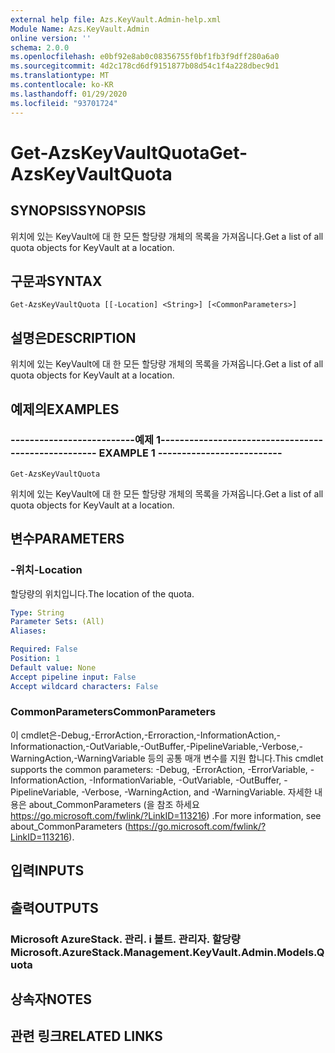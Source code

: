 ```yaml
---
external help file: Azs.KeyVault.Admin-help.xml
Module Name: Azs.KeyVault.Admin
online version: ''
schema: 2.0.0
ms.openlocfilehash: e0bf92e8ab0c08356755f0bf1fb3f9dff280a6a0
ms.sourcegitcommit: 4d2c178cd6df9151877b08d54c1f4a228dbec9d1
ms.translationtype: MT
ms.contentlocale: ko-KR
ms.lasthandoff: 01/29/2020
ms.locfileid: "93701724"
---
```

# <span data-ttu-id="8d977-101">Get-AzsKeyVaultQuota</span><span class="sxs-lookup"><span data-stu-id="8d977-101">Get-AzsKeyVaultQuota</span></span>

## <span data-ttu-id="8d977-102">SYNOPSIS</span><span class="sxs-lookup"><span data-stu-id="8d977-102">SYNOPSIS</span></span>
<span data-ttu-id="8d977-103">위치에 있는 KeyVault에 대 한 모든 할당량 개체의 목록을 가져옵니다.</span><span class="sxs-lookup"><span data-stu-id="8d977-103">Get a list of all quota objects for KeyVault at a location.</span></span>

## <span data-ttu-id="8d977-104">구문과</span><span class="sxs-lookup"><span data-stu-id="8d977-104">SYNTAX</span></span>

```
Get-AzsKeyVaultQuota [[-Location] <String>] [<CommonParameters>]
```

## <span data-ttu-id="8d977-105">설명은</span><span class="sxs-lookup"><span data-stu-id="8d977-105">DESCRIPTION</span></span>
<span data-ttu-id="8d977-106">위치에 있는 KeyVault에 대 한 모든 할당량 개체의 목록을 가져옵니다.</span><span class="sxs-lookup"><span data-stu-id="8d977-106">Get a list of all quota objects for KeyVault at a location.</span></span>

## <span data-ttu-id="8d977-107">예제의</span><span class="sxs-lookup"><span data-stu-id="8d977-107">EXAMPLES</span></span>

### <span data-ttu-id="8d977-108">--------------------------예제 1--------------------------</span><span class="sxs-lookup"><span data-stu-id="8d977-108">-------------------------- EXAMPLE 1 --------------------------</span></span>
```
Get-AzsKeyVaultQuota
```

<span data-ttu-id="8d977-109">위치에 있는 KeyVault에 대 한 모든 할당량 개체의 목록을 가져옵니다.</span><span class="sxs-lookup"><span data-stu-id="8d977-109">Get a list of all quota objects for KeyVault at a location.</span></span>

## <span data-ttu-id="8d977-110">변수</span><span class="sxs-lookup"><span data-stu-id="8d977-110">PARAMETERS</span></span>

### <span data-ttu-id="8d977-111">-위치</span><span class="sxs-lookup"><span data-stu-id="8d977-111">-Location</span></span>
<span data-ttu-id="8d977-112">할당량의 위치입니다.</span><span class="sxs-lookup"><span data-stu-id="8d977-112">The location of the quota.</span></span>

```yaml
Type: String
Parameter Sets: (All)
Aliases: 

Required: False
Position: 1
Default value: None
Accept pipeline input: False
Accept wildcard characters: False
```

### <span data-ttu-id="8d977-113">CommonParameters</span><span class="sxs-lookup"><span data-stu-id="8d977-113">CommonParameters</span></span>
<span data-ttu-id="8d977-114">이 cmdlet은-Debug,-ErrorAction,-Erroraction,-InformationAction,-Informationaction,-OutVariable,-OutBuffer,-PipelineVariable,-Verbose,-WarningAction,-WarningVariable 등의 공통 매개 변수를 지원 합니다.</span><span class="sxs-lookup"><span data-stu-id="8d977-114">This cmdlet supports the common parameters: -Debug, -ErrorAction, -ErrorVariable, -InformationAction, -InformationVariable, -OutVariable, -OutBuffer, -PipelineVariable, -Verbose, -WarningAction, and -WarningVariable.</span></span> <span data-ttu-id="8d977-115">자세한 내용은 about_CommonParameters (을 참조 하세요 https://go.microsoft.com/fwlink/?LinkID=113216) .</span><span class="sxs-lookup"><span data-stu-id="8d977-115">For more information, see about_CommonParameters (https://go.microsoft.com/fwlink/?LinkID=113216).</span></span>

## <span data-ttu-id="8d977-116">입력</span><span class="sxs-lookup"><span data-stu-id="8d977-116">INPUTS</span></span>

## <span data-ttu-id="8d977-117">출력</span><span class="sxs-lookup"><span data-stu-id="8d977-117">OUTPUTS</span></span>

### <span data-ttu-id="8d977-118">Microsoft AzureStack. 관리. i 볼트. 관리자. 할당량</span><span class="sxs-lookup"><span data-stu-id="8d977-118">Microsoft.AzureStack.Management.KeyVault.Admin.Models.Quota</span></span>

## <span data-ttu-id="8d977-119">상속자</span><span class="sxs-lookup"><span data-stu-id="8d977-119">NOTES</span></span>

## <span data-ttu-id="8d977-120">관련 링크</span><span class="sxs-lookup"><span data-stu-id="8d977-120">RELATED LINKS</span></span>

